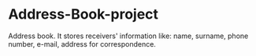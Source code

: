 # Address-Book-project
Address book. It stores receivers' information like: name, surname, phone number, e-mail, address for correspondence.
